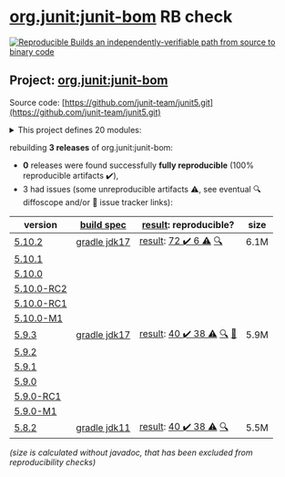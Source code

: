 [org.junit:junit-bom](https://central.sonatype.com/artifact/org.junit/junit-bom/versions) RB check
=======

[![Reproducible Builds](https://reproducible-builds.org/images/logos/rb.svg) an independently-verifiable path from source to binary code](https://reproducible-builds.org/)

## Project: [org.junit:junit-bom](https://central.sonatype.com/artifact/org.junit/junit-bom/versions)

Source code: [https://github.com/junit-team/junit5.git](https://github.com/junit-team/junit5.git)

<details><summary>This project defines 20 modules:</summary>

* [org.junit.jupiter:junit-jupiter](https://central.sonatype.com/artifact/org.junit.jupiter/junit-jupiter/5.10.2)
* [org.junit.jupiter:junit-jupiter-api](https://central.sonatype.com/artifact/org.junit.jupiter/junit-jupiter-api/5.10.2)
* [org.junit.jupiter:junit-jupiter-engine](https://central.sonatype.com/artifact/org.junit.jupiter/junit-jupiter-engine/5.10.2)
* [org.junit.jupiter:junit-jupiter-migrationsupport](https://central.sonatype.com/artifact/org.junit.jupiter/junit-jupiter-migrationsupport/5.10.2)
* [org.junit.jupiter:junit-jupiter-params](https://central.sonatype.com/artifact/org.junit.jupiter/junit-jupiter-params/5.10.2)
* [org.junit.platform:junit-platform-commons](https://central.sonatype.com/artifact/org.junit.platform/junit-platform-commons/5.10.2)
* [org.junit.platform:junit-platform-console](https://central.sonatype.com/artifact/org.junit.platform/junit-platform-console/5.10.2)
* [org.junit.platform:junit-platform-console-standalone](https://central.sonatype.com/artifact/org.junit.platform/junit-platform-console-standalone/5.10.2)
* [org.junit.platform:junit-platform-engine](https://central.sonatype.com/artifact/org.junit.platform/junit-platform-engine/5.10.2)
* [org.junit.platform:junit-platform-jfr](https://central.sonatype.com/artifact/org.junit.platform/junit-platform-jfr/5.10.2)
* [org.junit.platform:junit-platform-launcher](https://central.sonatype.com/artifact/org.junit.platform/junit-platform-launcher/5.10.2)
* [org.junit.platform:junit-platform-reporting](https://central.sonatype.com/artifact/org.junit.platform/junit-platform-reporting/5.10.2)
* [org.junit.platform:junit-platform-runner](https://central.sonatype.com/artifact/org.junit.platform/junit-platform-runner/5.10.2)
* [org.junit.platform:junit-platform-suite](https://central.sonatype.com/artifact/org.junit.platform/junit-platform-suite/5.10.2)
* [org.junit.platform:junit-platform-suite-api](https://central.sonatype.com/artifact/org.junit.platform/junit-platform-suite-api/5.10.2)
* [org.junit.platform:junit-platform-suite-commons](https://central.sonatype.com/artifact/org.junit.platform/junit-platform-suite-commons/5.10.2)
* [org.junit.platform:junit-platform-suite-engine](https://central.sonatype.com/artifact/org.junit.platform/junit-platform-suite-engine/5.10.2)
* [org.junit.platform:junit-platform-testkit](https://central.sonatype.com/artifact/org.junit.platform/junit-platform-testkit/5.10.2)
* [org.junit.vintage:junit-vintage-engine](https://central.sonatype.com/artifact/org.junit.vintage/junit-vintage-engine/5.10.2)
* [org.junit:junit-bom](https://central.sonatype.com/artifact/org.junit/junit-bom/5.10.2)
</details>

rebuilding **3 releases** of org.junit:junit-bom:
- **0** releases were found successfully **fully reproducible** (100% reproducible artifacts :heavy_check_mark:),
- 3 had issues (some unreproducible artifacts :warning:, see eventual :mag: diffoscope and/or :memo: issue tracker links):

| version | [build spec](/BUILDSPEC.md) | [result](https://reproducible-builds.org/docs/jvm/): reproducible? | size |
| -- | --------- | ------ | -- |
| [5.10.2](https://central.sonatype.com/artifact/org.junit/junit-bom/5.10.2/pom) | [gradle jdk17](junit5-5.10.2.buildspec) | [result](junit-bom-5.10.2.buildinfo): [72 :heavy_check_mark:  6 :warning:](junit-bom-5.10.2.buildcompare) [:mag:](junit-bom-5.10.2.diffoscope) | 6.1M |
| [5.10.1](https://central.sonatype.com/artifact/org.junit/junit-bom/5.10.1/pom) | | | |
| [5.10.0](https://central.sonatype.com/artifact/org.junit/junit-bom/5.10.0/pom) | | | |
| [5.10.0-RC2](https://central.sonatype.com/artifact/org.junit/junit-bom/5.10.0-RC2/pom) | | | |
| [5.10.0-RC1](https://central.sonatype.com/artifact/org.junit/junit-bom/5.10.0-RC1/pom) | | | |
| [5.10.0-M1](https://central.sonatype.com/artifact/org.junit/junit-bom/5.10.0-M1/pom) | | | |
| [5.9.3](https://central.sonatype.com/artifact/org.junit/junit-bom/5.9.3/pom) | [gradle jdk17](junit5-5.9.3.buildspec) | [result](junit-bom-5.9.3.buildinfo): [40 :heavy_check_mark:  38 :warning:](junit-bom-5.9.3.buildcompare) [:mag:](junit-bom-5.9.3.diffoscope) [:memo:](https://github.com/junit-team/junit5/issues/3559) | 5.9M |
| [5.9.2](https://central.sonatype.com/artifact/org.junit/junit-bom/5.9.2/pom) | | | |
| [5.9.1](https://central.sonatype.com/artifact/org.junit/junit-bom/5.9.1/pom) | | | |
| [5.9.0](https://central.sonatype.com/artifact/org.junit/junit-bom/5.9.0/pom) | | | |
| [5.9.0-RC1](https://central.sonatype.com/artifact/org.junit/junit-bom/5.9.0-RC1/pom) | | | |
| [5.9.0-M1](https://central.sonatype.com/artifact/org.junit/junit-bom/5.9.0-M1/pom) | | | |
| [5.8.2](https://central.sonatype.com/artifact/org.junit/junit-bom/5.8.2/pom) | [gradle jdk11](junit5-5.8.2.buildspec) | [result](junit-bom-5.8.2.buildinfo): [40 :heavy_check_mark:  38 :warning:](junit-bom-5.8.2.buildcompare) [:mag:](junit-bom-5.8.2.diffoscope) | 5.5M |

<i>(size is calculated without javadoc, that has been excluded from reproducibility checks)</i>
